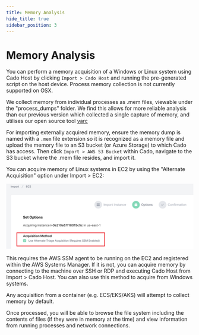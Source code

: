 ```yaml
---
title: Memory Analysis
hide_title: true
sidebar_position: 3
---
```


# Memory Analysis

You can perform a memory acquisition of a Windows or Linux system using Cado Host by clicking `Import > Cado Host` and running the pre-generated script on the host device. Process memory collection is not currently supported on OSX.

We collect memory from individual processes as .mem files, viewable under the "process_dumps" folder.
We find this allows for more reliable analysis than our previous version which collected a single capture of memory, and utilises our open source tool [varc](https://github.com/cado-security/varc)

For importing externally acquired memory, ensure the memory dump is named with a `.mem` file extension so it is recognized as a memory file and upload the memory file to an S3 bucket (or Azure Storage) to which Cado has access.
Then click `Import > AWS S3 Bucket` within Cado, navigate to the S3 bucket where the .mem file resides, and import it.    

You can acquire memory of Linux systems in EC2 by using the "Alternate Acquisition" option under Import > EC2:

![AWS Memory](/img/alternate-ec2.png)

This requires the AWS SSM agent to be running on the EC2 and registered within the AWS Systems Manager.
If it is not, you can acquire memory by connecting to the machine over SSH or RDP and executing Cado Host from Import > Cado Host.
You can also use this method to acquire from Windows systems.

Any acquisition from a container (e.g. ECS/EKS/AKS) will attempt to collect memory by default.

Once processed, you will be able to browse the file system including the contents of files (if they were in memory at the time) and view information from running processes and network connections.  
